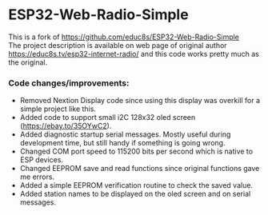 # ESP32-Web-Radio-Simple

This is a fork of https://github.com/educ8s/ESP32-Web-Radio-Simple   
The project description is available on web page of original author https://educ8s.tv/esp32-internet-radio/ and this code works pretty much as the original.

### Code changes/improvements:
* Removed Nextion Display code since using this display was overkill for a simple project like this.
* Added code to support small i2C 128x32 oled screen (https://ebay.to/35OYwC2).
* Added diagnostic startup serial messages. Mostly useful during development time, but still handy if something is going wrong.
* Changed COM port speed to 115200 bits per second which is native to ESP devices.
* Changed EEPROM save and read functions since original functions gave me errors.
* Added a simple EEPROM verification routine to check the saved value.
* Added station names to be displayed on the oled screen and on serial messages.
